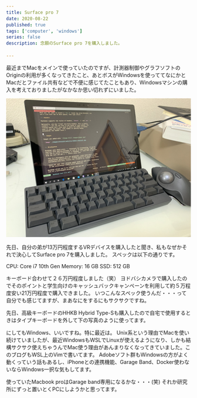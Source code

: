 ```yaml
---
title: Surface pro 7
date: 2020-08-22
published: true
tags: ['computer', 'windows']
series: false
description: 念願のSurface pro 7を購入しました。

---
```


最近までMacをメインで使っていたのですが、計測器制御やグラフソフトのOriginの利用が多くなってきたこと、あとボスがWindowsを使っててなにかとMacだとファイル共有などで不便に感じてたこともあり、Windowsマシンの購入を考えておりましたがなかなか思い切れずにいました。

![Image](./images/IMG_1471.JPEG)


先日、自分の弟が13万円程度するVRデバイスを購入したと聞き、私もなぜかそれで決心してSurface pro 7を購入しました。
スペックは以下の通りです。

CPU: Core i7 10th Gen
Memory: 16 GB
SSD: 512 GB

キーボード合わせて２６万円程度しました（笑）
ヨドバシカメラで購入したのでそのポイントと学生向けのキャッシュバックキャンペーンを利用して約５万程度安い21万円程度で購入できました。
いつこんなスペック使うんだ・・・って自分でも感じてますが、まあなにをするにもサクサクですね。

先日、高級キーボードのHHKB Hybrid Type-Sも購入したので自宅で使用するときはタイプキーボードを外して下の写真のように使ってます。


にしてもWindows、いいですね。特に最近は。
Unix系という理由でMacを使い続けていましたが、最近WindowsもWSLでLinuxが使えるようになり、しかも結構サクサク使えちゃうんでMac使う理由があんまりなくなってきていました。このブログもWSL上のVimで書いてます。
Adobeソフト群もWindowsの方がよく動くっていう話もあるし、iPhoneとの連携機能、Garage Band、Docker使わないならWindows一択な気もしてます。

使っていたMacbook proはGarage band専用になるかな・・・(笑)
それか研究所にずっと置いとくPCにしようかと思ってます。

